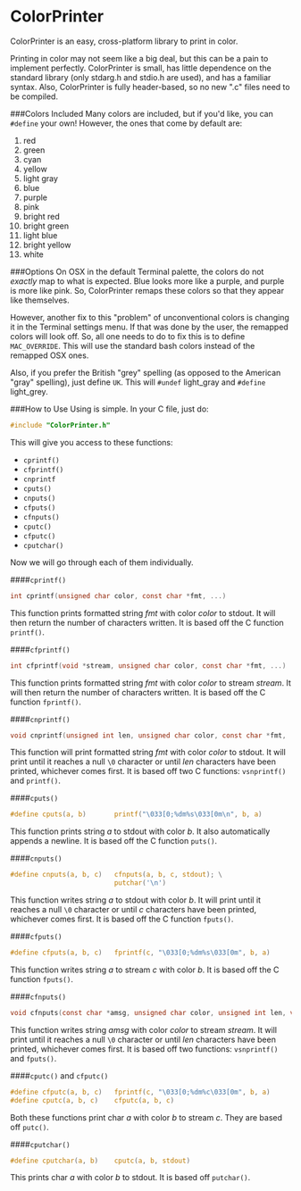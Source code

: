 # ColorPrinter
ColorPrinter is an easy, cross-platform library to print in color.

Printing in color may not seem like a big deal, but this can be a pain to implement perfectly. ColorPrinter is small, has little dependence on the standard library (only stdarg.h and stdio.h are used), and has a familiar syntax. Also, ColorPrinter is fully header-based, so no new ".c" files need to be compiled.

###Colors Included
Many colors are included, but if you'd like, you can `#define` your own! However, the ones that come by default are:

1. red
1. green
1. cyan
1. yellow
1. light gray
1. blue
1. purple
1. pink
1. bright red
1. bright green
1. light blue
1. bright yellow
1. white

###Options
On OSX in the default Terminal palette, the colors do not *exactly* map to what is expected. Blue looks more like a purple, and purple is more like pink.
So, ColorPrinter remaps these colors so that they appear like themselves.

However, another fix to this "problem" of unconventional colors is changing it in the Terminal settings menu. If that was done by the user, the remapped colors will look off. 
So, all one needs to do to fix this is to define `MAC_OVERRIDE`. This will use the standard bash colors instead of the remapped OSX ones.

Also, if you prefer the British "grey" spelling (as opposed to the American "gray" spelling), just define `UK`. This will
`#undef` light_gray and `#define` light_grey.

###How to Use
Using is simple. In your C file, just do:
```c
#include "ColorPrinter.h"
```

This will give you access to these functions:

* `cprintf()`
* `cfprintf()`
* `cnprintf`
* `cputs()`
* `cnputs()`
* `cfputs()`
* `cfnputs()`
* `cputc()`
* `cfputc()`
* `cputchar()`

Now we will go through each of them individually.

####`cprintf()`
```c
int cprintf(unsigned char color, const char *fmt, ...)
```
This function prints formatted string *fmt* with color *color* to stdout. It will then return the number of characters written.
It is based off the C function `printf()`.

####`cfprintf()`
```c
int cfprintf(void *stream, unsigned char color, const char *fmt, ...)
```
This function prints formatted string *fmt* with color *color* to stream *stream*. It will then return the number of characters written.
It is based off the C function `fprintf()`.

####`cnprintf()`
```c
void cnprintf(unsigned int len, unsigned char color, const char *fmt, ...)
```
This function will print formatted string *fmt* with color *color* to stdout. It will print until it reaches a null `\0` character or until *len* characters have been printed, whichever comes first.
It is based off two C functions: `vsnprintf()` and `printf()`.

####`cputs()`
```c
#define cputs(a, b)       printf("\033[0;%dm%s\033[0m\n", b, a)
```
This function prints string *a* to stdout with color *b*. It also automatically appends a newline.
It is based off the C function `puts()`.

####`cnputs()`
```c
#define cnputs(a, b, c)   cfnputs(a, b, c, stdout); \
                          putchar('\n')
```
This function writes string *a* to stdout with color *b*. It will print until it reaches a null `\0` character or until *c* characters have been printed, whichever comes first.
It is based off the C function `fputs()`.

####`cfputs()`
```c
#define cfputs(a, b, c)   fprintf(c, "\033[0;%dm%s\033[0m", b, a)
```
This function writes string *a* to stream *c* with color *b*.
It is based off the C function `fputs()`.

####`cfnputs()`
```c
void cfnputs(const char *amsg, unsigned char color, unsigned int len, void *stream)
```
This function writes string *amsg* with color *color* to stream *stream*. It will print until it reaches a null `\0` character or until *len* characters have been printed, whichever comes first.
It is based off two functions: `vsnprintf()` and `fputs()`.

####`cputc()` and `cfputc()`
```c
#define cfputc(a, b, c)   fprintf(c, "\033[0;%dm%c\033[0m", b, a)
#define cputc(a, b, c)    cfputc(a, b, c)
```
Both these functions print char *a* with color *b* to stream *c*.
They are based off `putc()`.

####`cputchar()`
```c
#define cputchar(a, b)    cputc(a, b, stdout)
```
This prints char *a* with color *b* to stdout. It is based off `putchar()`.
